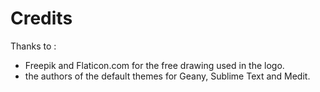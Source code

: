 # Credits

Thanks to :
- Freepik and Flaticon.com for the free drawing used in the logo.
- the authors of the default themes for Geany, Sublime Text and Medit.
